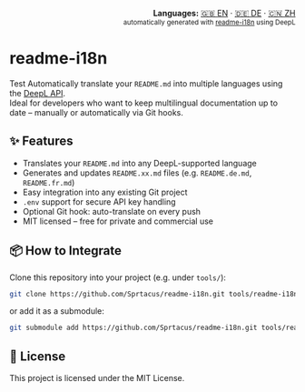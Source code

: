 <!-- readme-i18n start -->
<p align="right">
  <strong>Languages:</strong> <a href="README.md">🇬🇧 EN</a> ·
  <a href="translations/README.DE.md">🇩🇪 DE</a> ·
  <a href="translations/README.ZH.md">🇨🇳 ZH</a><br>
  <sub>automatically generated with <a href="https://github.com/Sprtacus/readme-i18n/">readme-i18n</a> using DeepL</sub>
</p>
<!-- readme-i18n end -->

# readme-i18n
Test
Automatically translate your `README.md` into multiple languages using the [DeepL API](https://www.deepl.com/docs-api/).  
Ideal for developers who want to keep multilingual documentation up to date – manually or automatically via Git hooks.

## ✨ Features

- Translates your `README.md` into any DeepL-supported language
- Generates and updates `README.xx.md` files (e.g. `README.de.md`, `README.fr.md`)
- Easy integration into any existing Git project
- `.env` support for secure API key handling
- Optional Git hook: auto-translate on every push
- MIT licensed – free for private and commercial use

## 📦 How to Integrate

Clone this repository into your project (e.g. under `tools/`):

```bash
git clone https://github.com/Sprtacus/readme-i18n.git tools/readme-i18n
```
or add it as a submodule:
```bash
git submodule add https://github.com/Sprtacus/readme-i18n.git tools/readme-i18n
```

## 📄 License

This project is licensed under the MIT License.
